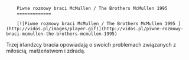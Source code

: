 
        Piwne rozmowy braci McMullen / The Brothers McMullen 1995 
        =============
        
        [![Piwne rozmowy braci McMullen / The Brothers McMullen 1995 ](http://vidos.pl/images/player.gif)](http://vidos.pl/piwne-rozmowy-braci-mcmullen-the-brothers-mcmullen-1995)
        
        
 Trzej irlandzcy bracia opowiadają o swoich problemach związanych z miłością, małżeństwem i zdradą.
    